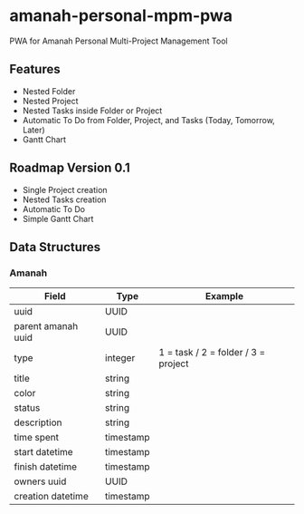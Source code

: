# amanah-personal-mpm-pwa
PWA for Amanah Personal Multi-Project Management Tool

## Features
- Nested Folder
- Nested Project
- Nested Tasks inside Folder or Project
- Automatic To Do from Folder, Project, and Tasks (Today, Tomorrow, Later)
- Gantt Chart

## Roadmap Version 0.1
- Single Project creation
- Nested Tasks creation
- Automatic To Do
- Simple Gantt Chart

## Data Structures

### Amanah
|Field|Type|Example|
|---|---|---|
|uuid|UUID||
|parent amanah uuid|UUID||
|type|integer|1 = task / 2 = folder / 3 = project|
|title|string||
|color|string||
|status|string||
|description|string||
|time spent|timestamp||
|start datetime|timestamp||
|finish datetime|timestamp||
|owners uuid|UUID||
|creation datetime|timestamp||
